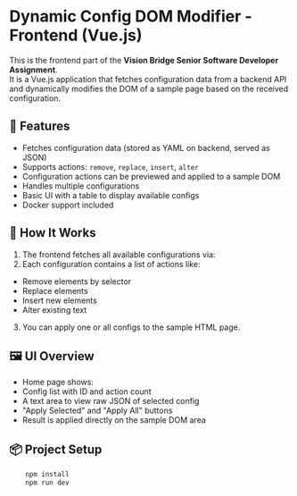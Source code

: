 # Dynamic Config DOM Modifier - Frontend (Vue.js)

This is the frontend part of the **Vision Bridge Senior Software Developer Assignment**.  
It is a Vue.js application that fetches configuration data from a backend API and dynamically modifies the DOM of a sample page based on the received configuration.

## 🚀 Features

- Fetches configuration data (stored as YAML on backend, served as JSON)
- Supports actions: `remove`, `replace`, `insert`, `alter`
- Configuration actions can be previewed and applied to a sample DOM
- Handles multiple configurations
- Basic UI with a table to display available configs
- Docker support included

## 🧠 How It Works

1. The frontend fetches all available configurations via:
2. Each configuration contains a list of actions like:
- Remove elements by selector
- Replace elements
- Insert new elements
- Alter existing text

3. You can apply one or all configs to the sample HTML page.

## 🖼️ UI Overview

- Home page shows:
- Config list with ID and action count
- A text area to view raw JSON of selected config
- "Apply Selected" and "Apply All" buttons
- Result is applied directly on the sample DOM area

## 📦 Project Setup

```bash
    npm install
    npm run dev